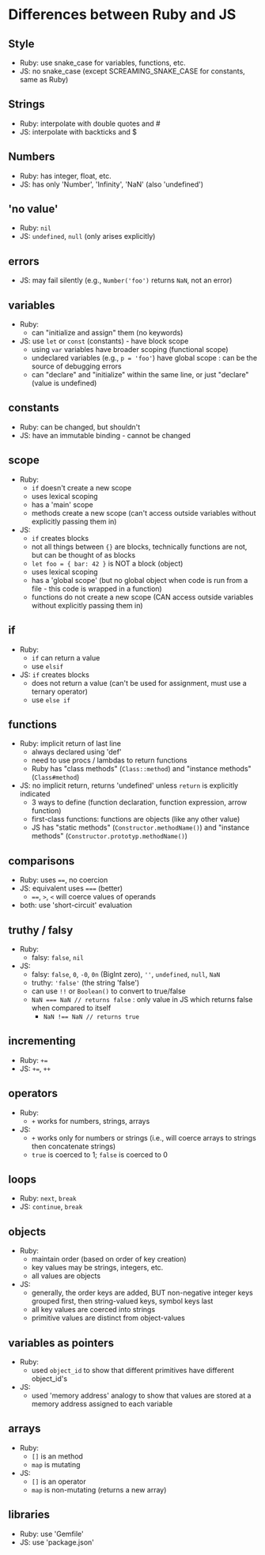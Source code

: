 # Differences between Ruby and JS

## Style
- Ruby: use snake_case for variables, functions, etc.
- JS: no snake_case (except SCREAMING_SNAKE_CASE for constants, same as Ruby)

## Strings
- Ruby: interpolate with double quotes and #
- JS: interpolate with backticks and $

## Numbers
- Ruby: has integer, float, etc.
- JS: has only 'Number', 'Infinity', 'NaN' (also 'undefined')

## 'no value'
- Ruby: `nil`
- JS: `undefined`, `null` (only arises explicitly)

## errors
- JS: may fail silently (e.g., `Number('foo')` returns `NaN`, not an error)

## variables
- Ruby:
  - can "initialize and assign" them (no keywords)
- JS: use `let` or `const` (constants) - have block scope
  - using `var` variables have broader scoping (functional scope)
  - undeclared variables (e.g., `p = 'foo'`) have global scope : can be the source of debugging errors
  - can "declare" and "initialize" within the same line, or just "declare" (value is undefined)

## constants
- Ruby: can be changed, but shouldn't
- JS: have an immutable binding - cannot be changed

## scope
- Ruby: 
  - `if` doesn't create a new scope
  - uses lexical scoping
  - has a 'main' scope
  - methods create a new scope (can't access outside variables without explicitly passing them in)
- JS: 
  - `if` creates blocks
  - not all things between `{}` are blocks, technically functions are not, but can be thought of as blocks
  - `let foo = { bar: 42 }` is NOT a block (object)
  - uses lexical scoping
  - has a 'global scope' (but no global object when code is run from a file - this code is wrapped in a function)
  - functions do not create a new scope (CAN access outside variables without explicitly passing them in)

## if
- Ruby: 
  - `if` can return a value
  - use `elsif`
- JS: `if` creates blocks
  - does not return a value (can't be used for assignment, must use a ternary operator)
  - use `else if`

## functions
- Ruby: implicit return of last line
  - always declared using 'def'
  - need to use procs / lambdas to return functions
  - Ruby has "class methods" (`Class::method`) and "instance methods" (`Class#method`)
- JS: no implicit return, returns 'undefined' unless `return` is explicitly indicated
  - 3 ways to define (function declaration, function expression, arrow function)
  - first-class functions: functions are objects (like any other value)
  - JS has "static methods" (`Constructor.methodName()`) and "instance methods" (`Constructor.prototyp.methodName()`)

## comparisons
- Ruby: uses `==`, no coercion
- JS: equivalent uses `===` (better)
  - `==`, `>`, `<` will coerce values of operands
- both: use 'short-circuit' evaluation

## truthy / falsy
- Ruby: 
  - falsy: `false`, `nil`
- JS:
  - falsy: `false`, `0`, `-0`, `0n` (BigInt zero), `''`, `undefined`, `null`, `NaN`
  - truthy: `'false'` (the string 'false')
  - can use `!!` or `Boolean()` to convert to true/false
  - `NaN === NaN // returns false` : only value in JS which returns false when compared to itself
    - `NaN !== NaN // returns true`

## incrementing
- Ruby: `+=`
- JS: `+=`, `++`

## operators
- Ruby:
  - `+` works for numbers, strings, arrays
- JS:
  - `+` works only for numbers or strings (i.e., will coerce arrays to strings then concatenate strings)
  - `true` is coerced to 1;  `false` is coerced to 0

## loops
- Ruby: `next`, `break`
- JS: `continue`, `break`

## objects
- Ruby: 
  - maintain order (based on order of key creation)
  - key values may be strings, integers, etc.
  - all values are objects
- JS:
  - generally, the order keys are added, BUT non-negative integer keys grouped first, then string-valued keys, symbol keys last
  - all key values are coerced into strings
  - primitive values are distinct from object-values

## variables as pointers
- Ruby:
  - used `object_id` to show that different primitives have different object_id's
- JS:
  - used 'memory address' analogy to show that values are stored at a memory address assigned to each variable

## arrays
- Ruby:
  - `[]` is an method
  - `map` is mutating
- JS:
  - `[]` is an operator
  - `map` is non-mutating (returns a new array)

## libraries
- Ruby: use 'Gemfile'
- JS: use 'package.json'
